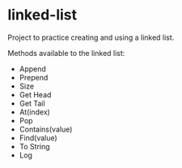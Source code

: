# linked-list

Project to practice creating and using a linked list.

Methods available to the linked list:

- Append
- Prepend
- Size
- Get Head
- Get Tail
- At(index)
- Pop
- Contains(value)
- Find(value)
- To String
- Log
